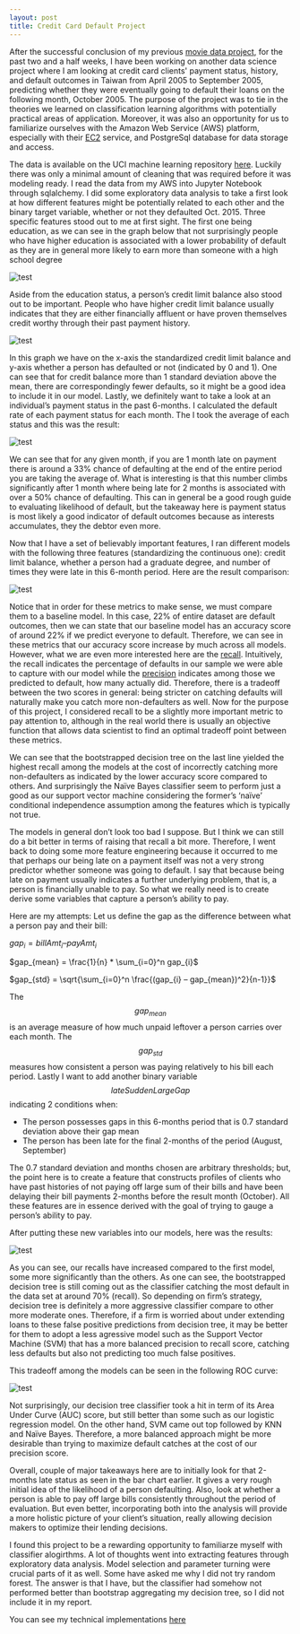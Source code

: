 ```yaml
---
layout: post
title: Credit Card Default Project
---
```


After the successful conclusion of my previous [movie data project](https://willtseng12.github.io/SecondBlog/), 
for the past two and a half weeks, 
I have been working on another data science project where I am looking at credit card clients' payment status, 
history, and default outcomes in Taiwan from April 2005 to September 2005, predicting whether they were 
eventually going to default their loans on the following month, October 2005. The purpose of the project was to 
tie in the theories we learned on classification learning algorithms with potentially practical areas of 
application. Moreover, it was also an opportunity for us to familiarize ourselves with the Amazon Web Service 
(AWS) platform, especially with their [EC2](https://aws.amazon.com/ec2/) service, and PostgreSql database for 
data storage and access.

The data is available on the UCI machine learning repository [here](https://archive.ics.uci.edu/ml/datasets/default+of+credit+card+clients). Luckily there was only a minimal amount of 
cleaning that was required before it was modeling ready. I read the data from my AWS into Jupyter Notebook 
through sqlalchemy. I did some exploratory data analysis to take a first look at how different features might 
be potentially related to each other and the binary target variable, whether or not they defaulted Oct. 2015.
Three specific features stood 
out to me at first sight. The first one being education, as we can see in the graph below that not surprisingly 
people who have higher education is associated with a lower probability of default as they are in general more 
likely to earn more than someone with a high school degree

![test](https://github.com/willtseng12/willtseng12.github.io/raw/master/images/blog3_images/education_default.png)

Aside from the education status, a person’s credit limit balance also stood out to be important. People who have 
higher credit limit balance usually indicates that they are either financially affluent or have proven themselves 
credit worthy through their past payment history.


![test](https://github.com/willtseng12/willtseng12.github.io/raw/master/images/blog3_images/limit_bal_default.png)

In this graph we have on the x-axis the standardized credit limit balance and y-axis whether a person has defaulted or 
not (indicated by 0 and 1). One can see that for credit balance more than 1 standard deviation above the mean, there 
are correspondingly fewer defaults, so it might be a good idea to include it in our model. Lastly, we definitely want 
to take a look at an individual’s payment status in the past 6-months.  I calculated the default rate of each payment 
status for each month. The I took the average of each status and this was the result:

![test](https://github.com/willtseng12/willtseng12.github.io/raw/master/images/blog3_images/lateness_default.png)

We can see that for any given month, if you are 1 month late on payment there is around a 33% chance of defaulting at the 
end of the entire period you are taking the average of. What is interesting is that this number climbs significantly after 
1 month where being late for 2 months is associated with over a 50% chance of defaulting. This can in general be a good 
rough guide to evaluating likelihood of default, but the takeaway here is payment status is most likely a good indicator of 
default outcomes because as interests accumulates, they the debtor even more.

Now that I have a set of believably important features, I ran different models with the following three features 
(standardizing the continuous one): credit limit balance, whether a person had a graduate degree, and number of times they 
were late in this 6-month period. Here are the result comparison:

![test](https://github.com/willtseng12/willtseng12.github.io/raw/master/images/blog3_images/result1.png)

Notice that in order for these metrics to make sense, we must compare them to a baseline model. In this case, 22% of entire 
dataset are default outcomes, then we can state that our baseline model has an accuracy score of around 22% if we predict 
everyone to default. Therefore, we can see in these metrics that our accuracy score increase by much across all models. 
However, what we are even more interested here are the [recall](https://en.wikipedia.org/wiki/Precision_and_recall). Intuitively, the recall indicates the percentage of defaults in our sample we were able to capture with our model while the [precision](https://en.wikipedia.org/wiki/Precision_and_recall) indicates among those we predicted to default, how many actually did. Therefore, there is a tradeoff between the two scores in general: being stricter on catching 
defaults will naturally make you catch more non-defaulters as well.  Now for the purpose of this project, I considered recall 
to be a slightly more important metric to pay attention to, although in the real world there is usually an objective function 
that allows data scientist to find an optimal tradeoff point between these metrics.

We can see that the bootstrapped decision tree on the last line yielded the highest recall among the models at the cost of 
incorrectly catching more non-defaulters as indicated by the lower accuracy score compared to others. And surprisingly the 
Naïve Bayes classifier seem to perform just a good as our support vector machine considering the former’s ‘naïve’ conditional 
independence assumption among the features which is typically not true.

The models in general don’t look too bad I suppose. But I think we can still do a bit better in terms of raising that recall 
a bit more. Therefore, I went back to doing some more feature engineering because it occurred to me that perhaps our being 
late on a payment itself was not a very strong predictor whether someone was going to default. I say that because being late 
on payment usually indicates a further underlying problem, that is, a person is financially unable to pay. So what we really 
need is to create derive some variables that capture a person’s ability to pay.

Here are my attempts:
Let us define the gap as the difference between what a person pay and their bill:

$gap_{i} = billAmt_{i} – payAmt_{i}$

$gap_{mean} = \frac{1}{n} * \sum_{i=0}^n gap_{i}$

$gap_{std} = \sqrt{\sum_{i=0}^n \frac{(gap_{i} – gap_{mean})^2}{n-1}}$

The $$gap_{mean}$$ is an average measure of how much unpaid leftover a person carries over each month. The $$gap_{std}$$ 
measures how consistent a person was paying relatively to his bill each period. Lastly I want to add another binary variable 
$$lateSuddenLargeGap$$ indicating 2 conditions when:

-	The person possesses gaps in this 6-months period that is 0.7 standard deviation above their gap mean  
- The person has been late for the final 2-months of the period (August, September)

The 0.7 standard deviation and months chosen are arbitrary thresholds; but, the point here is to create a feature that 
constructs profiles of clients who have past histories of not paying off large sum of their bills and have been delaying 
their bill payments 2-months before the result month (October). All these features are in essence derived with the goal of 
trying to gauge a person’s ability to pay.

After putting these new variables into our models, here was the results:

![test](https://github.com/willtseng12/willtseng12.github.io/raw/master/images/blog3_images/result2.png)

As you can see, our recalls have increased compared to the first model, some more significantly than the others. As one can 
see, the bootstrapped decision tree is still coming out as the classifier catching the most default in the data set at around 
70% (recall). So depending on firm’s strategy, decision tree is definitely a more aggressive classifier compare to other more 
moderate ones. Therefore, if a firm is worried about under extending loans to these false positive predictions from decision 
tree, it may be better for them to adopt a less agressive model such as the Support Vector Machine (SVM) that has a more 
balanced precision to recall score, catching less defaults but also not predicting too much false positives.

This tradeoff among the models can be seen in the following ROC curve:

![test](https://github.com/willtseng12/willtseng12.github.io/raw/master/images/blog3_images/roc.png)

Not surprisingly, our decision tree classifier took a hit in term of its Area Under Curve (AUC) score, but still better than 
some such as our logistic regression model. On the other hand, SVM came out top followed by KNN and Naïve Bayes. Therefore, 
a more balanced approach might be more desirable than trying to maximize default catches at the cost of our precision score.

Overall, couple of major takeaways here are to initially look for that 2-months late status as seen in the bar chart earlier. 
It gives a very rough initial idea of the likelihood of a person defaulting. Also, look at whether a person is able to 
pay off large bills consistently throughout the period of evaluation. But even better, incorporating both into the analysis 
will provide a more holistic picture of your client’s situation, really allowing decision makers to optimize their lending 
decisions. 

I found this project to be a rewarding opportunity to familiarze myself with classifier alogirthms. A lot of thoughts went
into extracting features through exploratory data analysis. Model selection and parameter turning were crucial parts of it as
well. Some have asked me why I did not try random forest. The answer is that I have, but the classifier had somehow not
performed better than bootstrap aggregating my decision tree, so I did not include it in my report.

You can see my technical implementations [here]()
